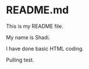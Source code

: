 # README.md

This is my README file.

My name is Shadi.

I have done basic HTML coding.

Pulling test.
